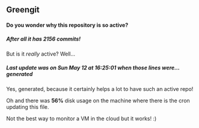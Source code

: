## Greengit

#### Do you wonder why this repository is so active?

##### After all it has 2156 commits!

But is it *really* active? Well...

##### Last update was on Sun May 12 at 16:25:01 when those lines were... generated

Yes, generated, because it certainly helps a lot to have such an active repo!

Oh and there was **56%** disk usage on the machine
where there is the cron updating this file.

Not the best way to monitor a VM in the cloud but it works! :)
